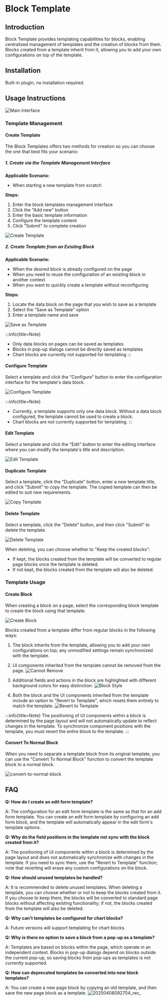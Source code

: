 # Block Template

<PluginInfo name="block-template"></PluginInfo>
<style>
.markdown h5 {
    font-size: 15px;
}
</style>


## Introduction

Block Template provides templating capabilities for blocks, enabling centralized management of templates and the creation of blocks from them. Blocks created from a template inherit from it, allowing you to add your own configurations on top of the template.

## Installation

Built-in plugin, no installation required.

## Usage Instructions

![Main Interface](https://static-docs.nocobase.com/main-screen-block-template.png)

### Template Management

#### Create Template

The Block Templates offers two methods for creation so you can choose the one that best fits your scenario:

##### 1. Create via the Template Management Interface

**Applicable Scenario:**
- When starting a new template from scratch

**Steps:**
1. Enter the block templates management interface
2. Click the "Add new" button
3. Enter the basic template information
4. Configure the template content
5. Click "Submit" to complete creation

![Create Template](https://static-docs.nocobase.com/create-template.png)

##### 2. Create Template from an Existing Block

**Applicable Scenario:**
- When the desired block is already configured on the page
- When you need to reuse the configuration of an existing block in another context
- When you want to quickly create a template without reconfiguring

**Steps:**
1. Locate the data block on the page that you wish to save as a template
2. Select the "Save as Template" option
3. Enter a template name and save

![Save as Template](https://static-docs.nocobase.com/save-as-block-template.png)

:::info{title=Note}
- Only data blocks on pages can be saved as templates
- Blocks in pop-up dialogs cannot be directly saved as templates
- Chart blocks are currently not supported for templating
:::

#### Configure Template

Select a template and click the "Configure" button to enter the configuration interface for the template's data block.

![Configure Template](https://static-docs.nocobase.com/configure-template.png)

:::info{title=Note}
- Currently, a template supports only one data block. Without a data block configured, the template cannot be used to create a block.
- Chart blocks are not currently supported for templating.
:::

#### Edit Template

Select a template and click the "Edit" button to enter the editing interface where you can modify the template's title and description.

![Edit Template](https://static-docs.nocobase.com/edit-template.png)

#### Duplicate Template

Select a template, click the "Duplicate" button, enter a new template title, and click "Submit" to copy the template.
The copied template can then be edited to suit new requirements.

![Copy Template](https://static-docs.nocobase.com/copy-template.png)

#### Delete Template

Select a template, click the "Delete" button, and then click "Submit" to delete the template.

![Delete Template](https://static-docs.nocobase.com/delete-template.png)

When deleting, you can choose whether to "Keep the created blocks":
- If kept, the blocks created from the template will be converted to regular page blocks once the template is deleted.
- If not kept, the blocks created from the template will also be deleted.

### Template Usage

#### Create Block

When creating a block on a page, select the corresponding block template to create the block using that template.

![Create Block](https://static-docs.nocobase.com/create-block.png)

Blocks created from a template differ from regular blocks in the following ways:
1. The block inherits from the template, allowing you to add your own configurations on top; any unmodified settings remain synchronized with the template.
2. UI components inherited from the template cannot be removed from the page.
![Cannot Remove](https://static-docs.nocobase.com/disable-delete.png)

3. Additional fields and actions in the block are highlighted with different background colors for easy distinction.
![Block Style](https://static-docs.nocobase.com/template-bg.png)

4. Both the block and the UI components inherited from the template include an option to "Revert to Template", which resets them entirely to match the template.
![Revert to Template](https://static-docs.nocobase.com/revert-to-template.gif)

:::info{title=Note}
The positioning of UI components within a block is determined by the page layout and will not automatically update to reflect changes in the template. To synchronize component positions with the template, you must revert the entire block to the template.
:::

#### Convert To Normal Block

When you need to separate a template block from its original template, you can use the "Convert To Normal Block" function to convert the template block to a normal block.

![convert-to-normal-block](https://static-docs.nocobase.com/convert-to-normal-block.png)

## FAQ

**Q: How do I create an edit form template?**

A: The configuration for an edit form template is the same as that for an add form template. You can create an edit form template by configuring an add form block, and the template will automatically appear in the edit form's template options.

**Q: Why do the field positions in the template not sync with the block created from it?**

A: The positioning of UI components within a block is determined by the page layout and does not automatically synchronize with changes in the template. If you need to sync them, use the "Revert to Template" function; note that reverting will erase any custom configurations on the block.

**Q: How should unused templates be handled?**

A: It is recommended to delete unused templates. When deleting a template, you can choose whether or not to keep the blocks created from it. If you choose to keep them, the blocks will be converted to standard page blocks without affecting existing functionality; if not, the blocks created from the template will also be deleted.

**Q: Why can't templates be configured for chart blocks?**

A: Future versions will support templating for chart blocks.

**Q: Why is there no option to save a block from a pop-up as a template?**

A: Templates are based on blocks within the page, which operate in an independent context. Blocks in pop-up dialogs depend on blocks outside the current pop-up, so saving blocks from pop-ups as templates is not currently supported.

**Q: How can deprecated templates be converted into new block templates?**

A: You can create a new page block by copying an old template, and then save the new page block as a template. ![20250408092704_rec_](https://static-docs.nocobase.com/20250408092704_rec_.gif)
